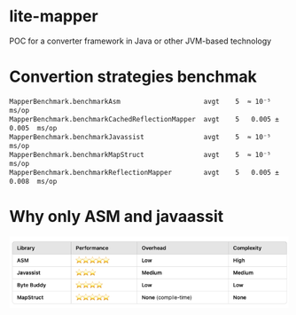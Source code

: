 # lite-mapper
POC for a converter framework in Java or other JVM-based technology

# Convertion strategies benchmak

```shell
MapperBenchmark.benchmarkAsm                     avgt    5  ≈ 10⁻⁵           ms/op
MapperBenchmark.benchmarkCachedReflectionMapper  avgt    5   0.005 ±  0.005  ms/op
MapperBenchmark.benchmarkJavassist               avgt    5  ≈ 10⁻⁵           ms/op
MapperBenchmark.benchmarkMapStruct               avgt    5  ≈ 10⁻⁵           ms/op
MapperBenchmark.benchmarkReflectionMapper        avgt    5   0.005 ±  0.008  ms/op

```

# Why only ASM and javaassit 

![image](./doc/img/reflactions_comparison.png)

